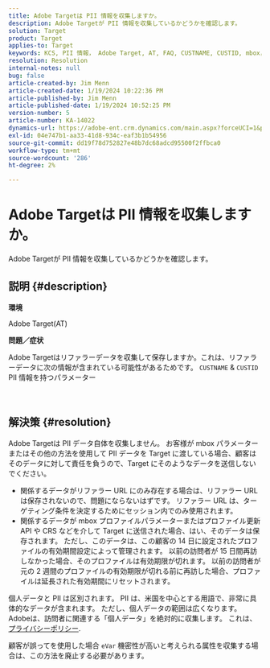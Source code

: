 ```yaml
---
title: Adobe Targetは PII 情報を収集しますか。
description: Adobe Targetが PII 情報を収集しているかどうかを確認します。
solution: Target
product: Target
applies-to: Target
keywords: KCS, PII 情報， Adobe Target, AT, FAQ, CUSTNAME, CUSTID, mbox，プライバシーポリシー
resolution: Resolution
internal-notes: null
bug: false
article-created-by: Jim Menn
article-created-date: 1/19/2024 10:22:36 PM
article-published-by: Jim Menn
article-published-date: 1/19/2024 10:52:25 PM
version-number: 5
article-number: KA-14022
dynamics-url: https://adobe-ent.crm.dynamics.com/main.aspx?forceUCI=1&pagetype=entityrecord&etn=knowledgearticle&id=12532c3d-19b7-ee11-a569-6045bd006268
exl-id: 04e747b1-aa33-41d8-934c-eaf3b1b54956
source-git-commit: dd19f78d752827e48b7dc68adcd95500f2ffbca0
workflow-type: tm+mt
source-wordcount: '286'
ht-degree: 2%

---
```


# Adobe Targetは PII 情報を収集しますか。


Adobe Targetが PII 情報を収集しているかどうかを確認します。

## 説明 {#description}


<b>環境</b>

Adobe Target(AT)



<b>問題／症状</b>

Adobe Targetはリファラーデータを収集して保存しますか。これは、リファラーデータに次の情報が含まれている可能性があるためです。 `CUSTNAME` &amp; `CUSTID` PII 情報を持つパラメーター
<br><br> <br>

## 解決策 {#resolution}




Adobe Targetは PII データ自体を収集しません。 お客様が mbox パラメーターまたはその他の方法を使用して PII データを Target に渡している場合、顧客はそのデータに対して責任を負うので、Target にそのようなデータを送信しないでください。



- 関係するデータがリファラー URL にのみ存在する場合は、リファラー URL は保存されないので、問題にならないはずです。 リファラー URL は、ターゲティング条件を決定するためにセッション内でのみ使用されます。
- 関係するデータが mbox プロファイルパラメーターまたはプロファイル更新 API や CRS などを介して Target に送信された場合、はい、そのデータは保存されます。 ただし、このデータは、この顧客の 14 日に設定されたプロファイルの有効期間設定によって管理されます。 以前の訪問者が 15 日間再訪しなかった場合、そのプロファイルは有効期限が切れます。 以前の訪問者が元の 2 週間のプロファイルの有効期限が切れる前に再訪した場合、プロファイルは延長された有効期間にリセットされます。


個人データと PII は区別されます。 PII は、米国を中心とする用語で、非常に具体的なデータが含まれます。 ただし、個人データの範囲は広くなります。 Adobeは、訪問者に関連する「個人データ」を絶対的に収集します。 これは、 [プライバシーポリシー](https://www.adobe.com/jp/privacy/experience-cloud.html).



顧客が誤ってを使用した場合 `eVar` 機密性が高いと考えられる属性を収集する場合は、この方法を廃止する必要があります。
